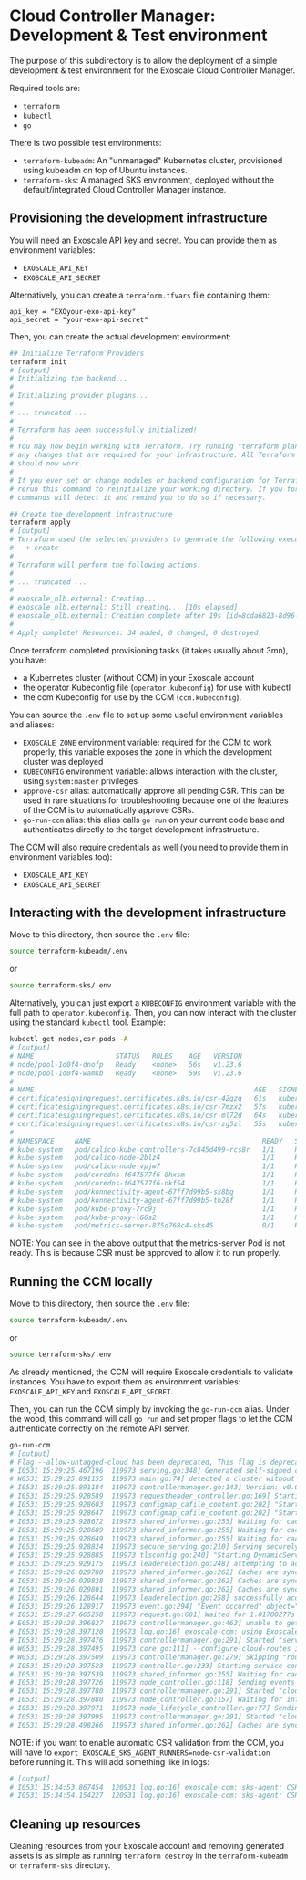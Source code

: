 # Cloud Controller Manager: Development & Test environment

The purpose of this subdirectory is to allow the deployment of a simple
development & test environment for the Exoscale Cloud Controller Manager.

Required tools are:
- `terraform`
- `kubectl`
- `go`

There is two possible test environments:
- `terraform-kubeadm`: An "unmanaged" Kubernetes cluster, provisioned using kubeadm on top of Ubuntu instances.
- `terraform-sks`: A managed SKS environment, deployed without the default/integrated Cloud Controller Manager instance.

## Provisioning the development infrastructure

You will need an Exoscale API key and secret. You can provide them as environment variables:
- `EXOSCALE_API_KEY`
- `EXOSCALE_API_SECRET`

Alternatively, you can create a `terraform.tfvars` file containing them:
```hcl
api_key = "EXOyour-exo-api-key"
api_secret = "your-exo-api-secret"
```

Then, you can create the actual development environment:

```bash
## Initialize Terraform Providers
terraform init
# [output]
# Initializing the backend...
#
# Initializing provider plugins...
#
# ... truncated ...
#
# Terraform has been successfully initialized!
#
# You may now begin working with Terraform. Try running "terraform plan" to see
# any changes that are required for your infrastructure. All Terraform commands
# should now work.
#
# If you ever set or change modules or backend configuration for Terraform,
# rerun this command to reinitialize your working directory. If you forget, other
# commands will detect it and remind you to do so if necessary.

## Create the development infrastructure
terraform apply
# [output]
# Terraform used the selected providers to generate the following execution plan. Resource actions are indicated with the following symbols:
#   + create
#
# Terraform will perform the following actions:
#
# ... truncated ...
#
# exoscale_nlb.external: Creating...
# exoscale_nlb.external: Still creating... [10s elapsed]
# exoscale_nlb.external: Creation complete after 19s [id=8cda6823-8d96-42d5-8516-cbacc19ba150]
#
# Apply complete! Resources: 34 added, 0 changed, 0 destroyed.
```

Once terraform completed provisioning tasks (it takes usually about 3mn), you have:
- a Kubernetes cluster (without CCM) in your Exoscale account
- the operator Kubeconfig file (`operator.kubeconfig`) for use with kubectl
- the ccm Kubeconfig for use by the CCM (`ccm.kubeconfig`).

You can source the `.env` file to set up some useful environment variables and aliases:
- `EXOSCALE_ZONE` environment variable: required for the CCM to work properly, this variable exposes the zone in which the
development cluster was deployed
- `KUBECONFIG` environment variable: allows interaction with the cluster, using `system:master` privileges
- `approve-csr` alias: automatically approve all pending CSR. This can be used in rare situations for troubleshooting because one of the features of the CCM is to automatically approve CSRs.
- `go-run-ccm` alias: this alias calls `go run` on your current code base and authenticates directly to the target development infrastructure.

The CCM will also require credentials as well (you need to provide them in environment variables too):
- `EXOSCALE_API_KEY`
- `EXOSCALE_API_SECRET`

## Interacting with the development infrastructure

Move to this directory, then source the `.env` file:

```bash
source terraform-kubeadm/.env
```

or

```bash
source terraform-sks/.env
```

Alternatively, you can just export a `KUBECONFIG` environment variable with the full path to `operator.kubeconfig`.
Then, you can now interact with the cluster using the standard `kubectl` tool. Example:

```bash
kubectl get nodes,csr,pods -A
# [output]
# NAME                    STATUS   ROLES    AGE   VERSION
# node/pool-1d0f4-dnofp   Ready    <none>   56s   v1.23.6
# node/pool-1d0f4-wamkb   Ready    <none>   59s   v1.23.6
#
# NAME                                                      AGE   SIGNERNAME                                    REQUESTOR                      REQUESTEDDURATION   CONDITION
# certificatesigningrequest.certificates.k8s.io/csr-42gzg   61s   kubernetes.io/kube-apiserver-client-kubelet   system:bootstrap:9f8e1d        <none>              Approved,Issued
# certificatesigningrequest.certificates.k8s.io/csr-7mzx2   57s   kubernetes.io/kubelet-serving                 system:node:pool-1d0f4-wamkb   <none>              Pending
# certificatesigningrequest.certificates.k8s.io/csr-ml72d   64s   kubernetes.io/kube-apiserver-client-kubelet   system:bootstrap:9f8e1d        <none>              Approved,Issued
# certificatesigningrequest.certificates.k8s.io/csr-zg5zl   55s   kubernetes.io/kubelet-serving                 system:node:pool-1d0f4-dnofp   <none>              Pending
#
# NAMESPACE     NAME                                          READY   STATUS    RESTARTS   AGE
# kube-system   pod/calico-kube-controllers-7c845d499-rcs8r   1/1     Running   0          116s
# kube-system   pod/calico-node-2blz4                         1/1     Running   0          59s
# kube-system   pod/calico-node-vpjw7                         1/1     Running   0          56s
# kube-system   pod/coredns-f647577f6-8hxsm                   1/1     Running   0          108s
# kube-system   pod/coredns-f647577f6-nkf54                   1/1     Running   0          108s
# kube-system   pod/konnectivity-agent-67ff7d99b5-sx8bg       1/1     Running   0          104s
# kube-system   pod/konnectivity-agent-67ff7d99b5-th28f       1/1     Running   0          104s
# kube-system   pod/kube-proxy-7rc9j                          1/1     Running   0          56s
# kube-system   pod/kube-proxy-l66s2                          1/1     Running   0          59s
# kube-system   pod/metrics-server-875d768c4-sks45            0/1     Running   0          103s
```

NOTE: You can see in the above output that the metrics-server Pod is not ready. This is because CSR must be approved to allow
it to run properly.

## Running the CCM locally

Move to this directory, then source the `.env` file:

```bash
source terraform-kubeadm/.env
```

or

```bash
source terraform-sks/.env
```

As already mentioned, the CCM will require Exoscale credentials to validate instances. You have to export them
as environment variables: `EXOSCALE_API_KEY` and `EXOSCALE_API_SECRET`.

Then, you can run the CCM simply by invoking the `go-run-ccm` alias. Under the wood, this command will call 
`go run` and set proper flags to let the CCM authenticate correctly on the remote API server.

```bash
go-run-ccm
# [output]
# Flag --allow-untagged-cloud has been deprecated, This flag is deprecated and will be removed in a future release. A cluster-id will be required on cloud instances.
# I0531 15:29:25.467196  119973 serving.go:348] Generated self-signed cert in-memory
# W0531 15:29:25.891155  119973 main.go:74] detected a cluster without a ClusterID.  A ClusterID will be required in the future.  Please tag your cluster to avoid any future issues
# I0531 15:29:25.891184  119973 controllermanager.go:143] Version: v0.0.0-master+$Format:%H$
# I0531 15:29:25.928589  119973 requestheader_controller.go:169] Starting RequestHeaderAuthRequestController
# I0531 15:29:25.928603  119973 configmap_cafile_content.go:202] "Starting controller" name="client-ca::kube-system::extension-apiserver-authentication::client-ca-file"
# I0531 15:29:25.928647  119973 configmap_cafile_content.go:202] "Starting controller" name="client-ca::kube-system::extension-apiserver-authentication::requestheader-client-ca-file"
# I0531 15:29:25.928672  119973 shared_informer.go:255] Waiting for caches to sync for client-ca::kube-system::extension-apiserver-authentication::client-ca-file
# I0531 15:29:25.928689  119973 shared_informer.go:255] Waiting for caches to sync for client-ca::kube-system::extension-apiserver-authentication::requestheader-client-ca-file
# I0531 15:29:25.928649  119973 shared_informer.go:255] Waiting for caches to sync for RequestHeaderAuthRequestController
# I0531 15:29:25.928824  119973 secure_serving.go:210] Serving securely on [::]:10258
# I0531 15:29:25.928885  119973 tlsconfig.go:240] "Starting DynamicServingCertificateController"
# I0531 15:29:25.929175  119973 leaderelection.go:248] attempting to acquire leader lease kube-system/cloud-controller-manager...
# I0531 15:29:26.029788  119973 shared_informer.go:262] Caches are synced for RequestHeaderAuthRequestController
# I0531 15:29:26.029828  119973 shared_informer.go:262] Caches are synced for client-ca::kube-system::extension-apiserver-authentication::requestheader-client-ca-file
# I0531 15:29:26.029801  119973 shared_informer.go:262] Caches are synced for client-ca::kube-system::extension-apiserver-authentication::client-ca-file
# I0531 15:29:26.128644  119973 leaderelection.go:258] successfully acquired lease kube-system/cloud-controller-manager
# I0531 15:29:26.128917  119973 event.go:294] "Event occurred" object="kube-system/cloud-controller-manager" fieldPath="" kind="Lease" apiVersion="coordination.k8s.io/v1" type="Normal" reason="LeaderElection" message="philxps_d44cea51-fd3d-4360-a6e8-3935242cd981 became leader"
# I0531 15:29:27.665258  119973 request.go:601] Waited for 1.01700277s due to client-side throttling, not priority and fairness, request: GET:https://4c3bdba6-c65b-4580-96c4-4825b97b0c4d.sks-ch-gva-2.exo.io:443/apis/authentication.k8s.io/v1
# E0531 15:29:28.396827  119973 controllermanager.go:463] unable to get all supported resources from server: unable to retrieve the complete list of server APIs: metrics.k8s.io/v1beta1: the server is currently unable to handle the request
# I0531 15:29:28.397120  119973 log.go:16] exoscale-ccm: using Exoscale actual API credentials (key + secret)
# I0531 15:29:28.397476  119973 controllermanager.go:291] Started "service"
# W0531 15:29:28.397495  119973 core.go:111] --configure-cloud-routes is set, but cloud provider does not support routes. Will not configure cloud provider routes.
# W0531 15:29:28.397509  119973 controllermanager.go:279] Skipping "route"
# I0531 15:29:28.397523  119973 controller.go:233] Starting service controller
# I0531 15:29:28.397539  119973 shared_informer.go:255] Waiting for caches to sync for service
# I0531 15:29:28.397726  119973 node_controller.go:118] Sending events to api server.
# I0531 15:29:28.397780  119973 controllermanager.go:291] Started "cloud-node"
# I0531 15:29:28.397880  119973 node_controller.go:157] Waiting for informer caches to sync
# I0531 15:29:28.397971  119973 node_lifecycle_controller.go:77] Sending events to api server
# I0531 15:29:28.397995  119973 controllermanager.go:291] Started "cloud-node-lifecycle"
# I0531 15:29:28.498266  119973 shared_informer.go:262] Caches are synced for service
```

NOTE: if you want to enable automatic CSR validation from the CCM, you will have to `export EXOSCALE_SKS_AGENT_RUNNERS=node-csr-validation`
before running it. This will add something like in logs:

```bash
# [output]
# I0531 15:34:53.867454  120931 log.go:16] exoscale-ccm: sks-agent: CSR csr-7mzx2 approved
# I0531 15:34:54.154227  120931 log.go:16] exoscale-ccm: sks-agent: CSR csr-zg5zl approved
```

## Cleaning up resources

Cleaning resources from your Exoscale account and removing generated assets is as simple as running `terraform destroy` in the
`terraform-kubeadm` or `terraform-sks` directory.
